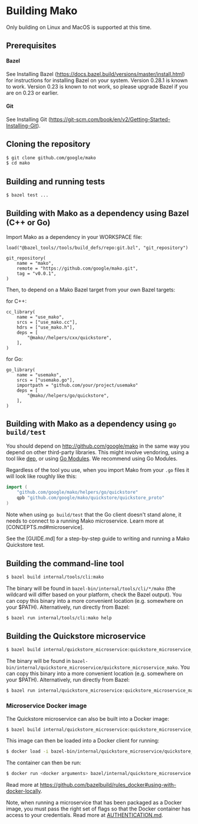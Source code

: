# Building Mako

Only building on Linux and MacOS is supported at this time.

## Prerequisites

#### Bazel

See Installing Bazel (https://docs.bazel.build/versions/master/install.html) for
instructions for installing Bazel on your system. Version 0.28.1 is known to
work. Version 0.23 is known to not work, so please upgrade Bazel if you are on
0.23 or earlier.

#### Git

See Installing Git
(https://git-scm.com/book/en/v2/Getting-Started-Installing-Git).

## Cloning the repository
```bash
$ git clone github.com/google/mako
$ cd mako
```

## Building and running tests
```bash
$ bazel test ...
```

## Building with Mako as a dependency using Bazel (C++ or Go)

Import Mako as a dependency in your WORKSPACE file:

```
load("@bazel_tools//tools/build_defs/repo:git.bzl", "git_repository")

git_repository(
    name = "mako",
    remote = "https://github.com/google/mako.git",
    tag = "v0.0.1",
)
```

Then, to depend on a Mako Bazel target from your own Bazel targets:

for C++:
```
cc_library(
    name = "use_mako",
    srcs = ["use_mako.cc"],
    hdrs = ["use_mako.h"],
    deps = [
        "@mako//helpers/cxx/quickstore",
    ],
)
```

for Go:
```
go_library(
    name = "usemako",
    srcs = ["usemako.go"],
    importpath = "github.com/your/project/usemako"
    deps = [
        "@mako//helpers/go/quickstore",
    ],
)
```

## Building with Mako as a dependency using `go build/test`

You should depend on http://github.com/google/mako in the same way you depend on
other third-party libraries. This might involve vendoring, using a tool like
[dep](https://github.com/golang/dep), or using
[Go Modules](https://github.com/golang/go/wiki/Modules). We recommend using
Go Modules.

Regardless of the tool you use, when you import Mako from your `.go` files it
will look like roughly like this:
```go
import (
	"github.com/google/mako/helpers/go/quickstore"
	qpb "github.com/google/mako/quickstore/quickstore_proto"
)
```

Note when using `go build/test` that the Go client doesn't stand alone, it needs
to connect to a running Mako microservice. Learn more at
[CONCEPTS.md#microservice].

See the [GUIDE.md] for a step-by-step guide to writing and running a Mako
Quickstore test.

## Building the command-line tool

```bash
$ bazel build internal/tools/cli:mako
```

The binary will be found in `bazel-bin/internal/tools/cli/*/mako` (the wildcard
will differ based on your platform, check the Bazel output). You can copy this
binary into a more convenient location (e.g. somewhere on your $PATH).
Alternatively, run directly from Bazel:

```bash
$ bazel run internal/tools/cli:mako help
```

## Building the Quickstore microservice
```bash
$ bazel build internal/quickstore_microservice:quickstore_microservice_mako
```

The binary will be found in
`bazel-bin/internal/quickstore_microservice/quickstore_microservice_mako`. You
can copy this binary into a more convenient location (e.g. somewhere on your
$PATH). Alternatively, run directly from Bazel:

```bash
$ bazel run internal/quickstore_microservice:quickstore_microservice_mako
```

### Microservice Docker image

The Quickstore microservice can also be built into a Docker image:

```bash
$ bazel build internal/quickstore_microservice:quickstore_microservice_mako_image.tar
```

This image can then be loaded into a Docker client for running:

```bash
$ docker load -i bazel-bin/internal/quickstore_microservice/quickstore_microservice_mako_image.tar
```

The container can then be run:

```bash
$ docker run <docker arguments> bazel/internal/quickstore_microservice:quickstore_microservice_mako_image
```

Read more at
https://github.com/bazelbuild/rules_docker#using-with-docker-locally.

Note, when running a microservice that has been packaged as a Docker image,
you must pass the right set of flags so that the Docker container has access
to your credentials. Read more at
[AUTHENTICATION.md](AUTHENTICATION.md#authenticating-from-a-docker-container).
